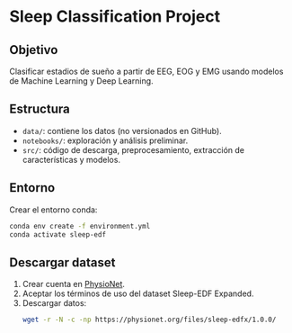 # Sleep Classification Project

## Objetivo
Clasificar estadios de sueño a partir de EEG, EOG y EMG usando modelos de Machine Learning y Deep Learning.

## Estructura
- `data/`: contiene los datos (no versionados en GitHub).
- `notebooks/`: exploración y análisis preliminar.
- `src/`: código de descarga, preprocesamiento, extracción de características y modelos.

## Entorno
Crear el entorno conda:
```bash
conda env create -f environment.yml
conda activate sleep-edf
```

## Descargar dataset
1. Crear cuenta en [PhysioNet](https://physionet.org).
2. Aceptar los términos de uso del dataset Sleep-EDF Expanded.
3. Descargar datos:
   ```bash
   wget -r -N -c -np https://physionet.org/files/sleep-edfx/1.0.0/
